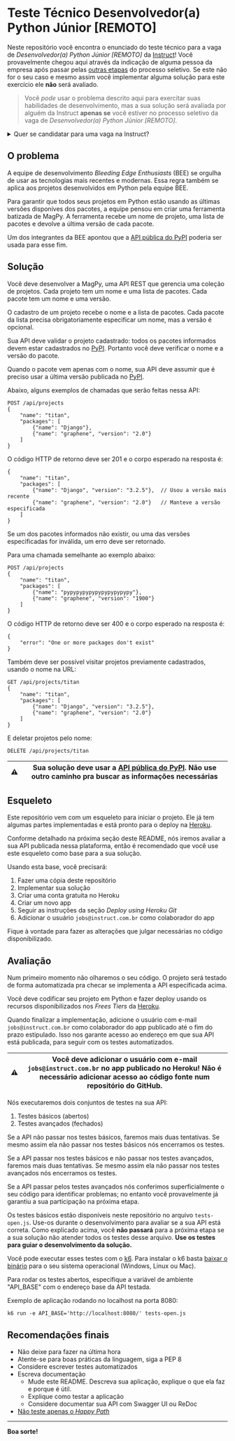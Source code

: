 # Teste Técnico Desenvolvedor(a) Python Júnior [REMOTO]

Neste repositório você encontra o enunciado do teste técnico para a vaga de
_Desenvolvedor(a) Python Júnior [REMOTO]_ da 
[Instruct](https://instruct.com.br/)! Você provavelmente chegou aqui através da 
indicação de alguma pessoa da empresa após passar pelas 
[outras etapas](https://instruct.com.br/trabalhe-com-a-gente/processo-de-selecao/)
do processo seletivo. Se este não for o seu caso e mesmo assim você implementar
alguma solução para este exercício ele **não** será avaliado.

> Você _pode_ usar o problema descrito aqui para exercitar suas habilidades de
> desenvolvimento, mas a sua solução será avaliada por alguém da Instruct
> **apenas se** você estiver no processo seletivo da vaga de _Desenvolvedor(a) 
> Python Júnior [REMOTO]_.


<details> 
  <summary>Quer se candidatar para uma vaga na Instruct? </summary>

Siga as instruções no site: https://instruct.com.br/trabalhe-com-a-gente/

Nessa página estão listadas as vagas abertas hoje e todos os detalhes de nosso
processo seletivo. Se não encontrou uma vaga que pareça adequada confira a
página novamente em um ou dois meses, pois ela é atualizada com frequência.

</details>



## O problema

A equipe de desenvolvimento _Bleeding Edge Enthusiasts_ (BEE) se orgulha de 
usar as tecnologias mais recentes e modernas. Essa regra também se aplica aos
projetos desenvolvidos em Python pela equipe BEE.

Para garantir que todos seus projetos em Python estão usando as últimas versões
disponíves dos pacotes, a equipe pensou em criar uma ferramenta batizada de 
MagPy. A ferramenta recebe um nome de projeto, uma lista de pacotes e devolve a 
última versão de cada pacote.

Um dos integrantes da BEE apontou que a 
[API pública do PyPI](https://warehouse.readthedocs.io/api-reference/json.html)
poderia ser usada para esse fim.

## Solução

Você deve desenvolver a MagPy, uma API REST que gerencia uma coleção de 
projetos. Cada projeto tem um nome e uma lista de pacotes. Cada pacote tem um 
nome e uma versão.

O cadastro de um projeto recebe o nome e a lista de pacotes. Cada pacote da 
lista precisa obrigatoriamente especificar um nome, mas a versão é opcional.

Sua API deve validar o projeto cadastrado: todos os pacotes informados devem
estar cadastrados no [PyPI](https://pypi.org/). Portanto você deve verificar o
nome e a versão do pacote.

Quando o pacote vem apenas com o nome, sua API deve assumir que é preciso usar
a última versão publicada no [PyPI](https://pypi.org/).

Abaixo, alguns exemplos de chamadas que serão feitas nessa API:

```
POST /api/projects
{
    "name": "titan",
    "packages": [
        {"name": "Django"},
        {"name": "graphene", "version": "2.0"}
    ]
}
```
O código HTTP de retorno deve ser 201 e o corpo esperado na resposta é:
```
{
    "name": "titan",
    "packages": [
        {"name": "Django", "version": "3.2.5"},  // Usou a versão mais recente
        {"name": "graphene", "version": "2.0"}   // Manteve a versão especificada
    ]
}
```

Se um dos pacotes informados não existir, ou uma das versões especificadas for
inválida, um erro deve ser retornado.

Para uma chamada semelhante ao exemplo abaixo:
```
POST /api/projects
{
    "name": "titan",
    "packages": [
        {"name": "pypypypypypypypypypypy"},
        {"name": "graphene", "version": "1900"}
    ]
}
```
O código HTTP de retorno deve ser 400 e o corpo esperado na resposta é:
```
{
    "error": "One or more packages don't exist"
}
```

Também deve ser possível visitar projetos previamente cadastrados, usando o
nome na URL:
```
GET /api/projects/titan
{
    "name": "titan",
    "packages": [
        {"name": "Django", "version": "3.2.5"},
        {"name": "graphene", "version": "2.0"}
    ]
}
```

E deletar projetos pelo nome:
```
DELETE /api/projects/titan
```

| ⚠️ | Sua solução deve usar a [API pública do PyPI](https://warehouse.readthedocs.io/api-reference/json.html). Não use outro caminho pra buscar as informações necessárias |
| --- | --- |


## Esqueleto

Este repositório vem com um esqueleto para iniciar o projeto. Ele já tem 
algumas partes implementadas e está pronto para o deploy na [Heroku](https://www.heroku.com/).

Conforme detalhado na próxima seção deste README, nós iremos avaliar a sua API
publicada nessa plataforma, então é recomendado que você use este esqueleto 
como base para a sua solução. 

Usando esta base, você precisará:

1. Fazer uma cópia deste repositório
2. Implementar sua solução
3. Criar uma conta gratuita no Heroku
4. Criar um novo app
5. Seguir as instruções da seção _Deploy using Heroku Git_
6. Adicionar o usuário `jobs@instruct.com.br` como colaborador do app

Fique à vontade para fazer as alterações que julgar necessárias no código
disponibilizado.

## Avaliação

Num primeiro momento não olharemos o seu código. O projeto será testado de 
forma automatizada pra checar se implementa a API especificada acima.

Você deve codificar seu projeto em Python e fazer deploy usando os recursos 
disponibilizados nos _Frees Tiers_ da [Heroku](https://www.heroku.com/).

Quando finalizar a implementação, adicione o usuário com e-mail
`jobs@instruct.com.br` como colaborador do app publicado até o fim do prazo
estipulado. Isso nos garante acesso ao endereço em que sua API está publicada,
para seguir com os testes automatizados.

| ⚠️ | Você deve adicionar o usuário com e-mail `jobs@instruct.com.br` no app publicado no Heroku! Não é necessário adicionar acesso ao código fonte num repositório do GitHub. |
| --- | --- |

Nós executaremos dois conjuntos de testes na sua API:

1. Testes básicos (abertos)
2. Testes avançados (fechados)

Se a API não passar nos testes básicos, faremos mais duas tentativas. Se
mesmo assim ela não passar nos testes básicos nós encerramos os testes.

Se a API passar nos testes básicos e não passar nos testes avançados, faremos
mais duas tentativas. Se mesmo assim ela não passar nos testes avançados nós
encerramos os testes.

Se a API passar pelos testes avançados nós conferimos superficialmente o seu 
código para identificar problemas; no entanto você provavelmente já garantiu a 
sua participação na próxima etapa.

Os testes básicos estão disponíveis neste repositório no arquivo
`tests-open.js`. Use-os durante o desenvolvimento para avaliar se a sua API 
está correta. Como explicado acima, você **não passará** para a próxima etapa 
se a sua solução não atender todos os testes desse arquivo. 
**Use os testes para guiar o desenvolvimento da solução.**

Você pode executar esses testes com o [k6](https://k6.io/). Para instalar o k6
basta [baixar o binário](https://github.com/loadimpact/k6/releases) para o seu
sistema operacional (Windows, Linux ou Mac).

Para rodar os testes abertos, especifique a variável de ambiente "API_BASE"
com o endereço base da API testada.

Exemplo de aplicação rodando no localhost na porta 8080:
```
k6 run -e API_BASE='http://localhost:8080/' tests-open.js
```

## Recomendações finais

- Não deixe para fazer na última hora
- Atente-se para boas práticas da linguagem, siga a PEP 8
- Considere escrever testes automatizados
- Escreva documentação
    - Mude este README. Descreva sua aplicação, explique o que ela faz e porque é útil.
    - Explique como testar a aplicação
    - Considere documentar sua API com Swagger UI ou ReDoc
- [Não teste apenas o _Happy Path_](https://cucumber.io/blog/test-automation/happy-unhappy-paths-why-you-need-to-test-both/)

---

**Boa sorte!**
